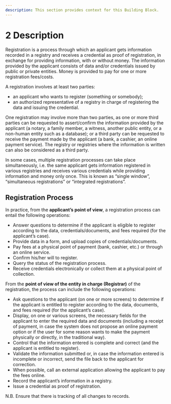 ```yaml
---
description: This section provides context for this Building Block.
---
```


# 2 Description

Registration is a process through which an applicant gets information recorded in a registry and receives a credential as proof of registration, in exchange for providing information, with or without money. The information provided by the applicant consists of data and/or credentials issued by public or private entities. Money is provided to pay for one or more registration fees/costs.

A registration involves at least two parties:&#x20;

* an applicant who wants to register (something or somebody);
* an authorized representative of a registry in charge of registering the data and issuing the credential.

One registration may involve more than two parties, as one or more third parties can be requested to assert/confirm the information provided by the applicant (a notary, a family member, a witness, another public entity, or a non-human entity such as a database); or a third party can be requested to receive the payment made by the applicant (a bank, a cashier, an online payment service). The registry or registries where the information is written can also be considered as a third party.

In some cases, multiple registration processes can take place simultaneously, i.e. the same applicant gets information registered in various registries and receives various credentials while providing information and money only once. This is known as “single window”, “simultaneous registrations” or “integrated registrations”.

## Registration Process

In practice, from the **applicant’s point of view**, a registration process can entail the following operations:

* Answer questions to determine if the applicant is eligible to register according to the data, credentials/documents, and fees required (for the applicant’s case).
* Provide data in a form, and upload copies of credentials/documents.
* Pay fees at a physical point of payment (bank, cashier, etc.) or through an online service.
* Confirm his/her will to register.
* Query the status of the registration process.
* Receive credentials electronically or collect them at a physical point of collection.

From the **point of view of the entity in charge (Registrar)** of the registration, the process can include the following operations:

* Ask questions to the applicant (on one or more screens) to determine if the applicant is entitled to register according to the data, documents, and fees required (for the applicant’s case).
* Display, on one or various screens, the necessary fields for the applicant to enter the required data and documents (including a receipt of payment, in case the system does not propose an online payment option or if the user for some reason wants to make the payment physically or directly, in the traditional way).
* Control that the information entered is complete and correct (and the applicant is entitled to register).
* Validate the information submitted or, in case the information entered is incomplete or incorrect, send the file back to the applicant for correction.
* When possible, call an external application allowing the applicant to pay the fees online.
* Record the applicant’s information in a registry.
* Issue a credential as proof of registration.

N.B. Ensure that there is tracking of all changes to records.
